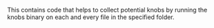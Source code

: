 This contains code that helps to collect potential knobs by running the knobs binary on each and every file in the specified folder. 